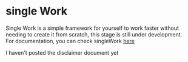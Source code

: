 # single Work

<p >Single Work is a simple framework for yourself to work faster without needing to create it from scratch, this stage is still under development.<br>
For documentation, you can check singleWork <a href="#" target="_blank">here</a></p>
<p style"color:yellow;">I haven't posted the disclaimer document yet</p>
